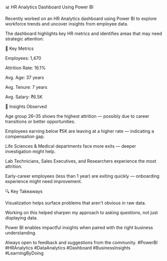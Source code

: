 📊 HR Analytics Dashboard Using Power BI

Recently worked on an HR Analytics dashboard using Power BI to explore workforce trends and uncover insights from employee data.

The dashboard highlights key HR metrics and identifies areas that may need strategic attention:

🔹 Key Metrics

Employees: 1,470

Attrition Rate: 16.1%

Avg. Age: 37 years

Avg. Tenure: 7 years

Avg. Salary: ₹6.5K

🔹 Insights Observed

Age group 26–35 shows the highest attrition — possibly due to career transitions or better opportunities.

Employees earning below ₹5K are leaving at a higher rate — indicating a compensation gap.

Life Sciences & Medical departments face more exits — deeper investigation might help.

Lab Technicians, Sales Executives, and Researchers experience the most attrition.

Early-career employees (less than 1 year) are exiting quickly — onboarding experience might need improvement.

🔍 Key Takeaways

Visualization helps surface problems that aren't obvious in raw data.

Working on this helped sharpen my approach to asking questions, not just displaying data.

Power BI enables impactful insights when paired with the right business understanding.

Always open to feedback and suggestions from the community.
#PowerBI #HRAnalytics #DataAnalytics #Dashboard #BusinessInsights #LearningByDoing
